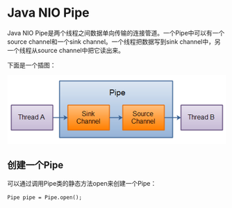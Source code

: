 # Java NIO Pipe

Java NIO Pipe是两个线程之间数据单向传输的连接管道。一个Pipe中可以有一个source channel和一个sink channel。一个线程把数据写到sink channel中，另一个线程从source channel中把它读出来。

下面是一个插图：

![](/assets/11.png)

## 创建一个Pipe

可以通过调用Pipe类的静态方法open来创建一个Pipe：

```
Pipe pipe = Pipe.open();
```



